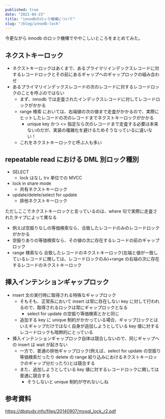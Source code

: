 ```yaml
---
published: true
date: "2021-04-23"
title: "innodbのロック機構について"
slug: "/blog/innodb-lock"
---
```


今更ながら innodb のロック機構でややこしいところをまとめてみた。

## ネクストキーロック

- ネクストキーロックはあくまで、あるプライマリインデックスレコードに対するレコードロックとその前にあるギャップへのギャップロックの組み合わせ
- あるプライマリインデックスレコードの次のレコードに対するレコードロックのことを呼ぶのではない
  - まず、innodb では走査されたインデックスレコードに対してレコードロックがかかる
  - range 検索 においては、右端値の次の値まで走査がかかるので、実際にヒットしたレコードの次のレコードまでネクストキーロックがかかる
    - unique key かつ <= 指定なら次のレコードまで走査する必要は本来ないのだが、実装の複雑化を避けるためそうなっているに違いない！
  - これをネクストキーロックと呼ぶ人も多い

## repeatable read における DML 別ロック種別

- SELECT
  - lock はなし trx 単位での MVCC
- lock in share mode
  - 共有ネクストキーロック
- update/delete/select for update
  - 排他ネクストキーロック

ただしここでネクストキーロックと言っているのは、where 句で実際に走査されたタイプによって異なる

- 例えば空振りなしの等価検索なら、合致したレコードのみのレコードロックがかかる
- 空振りありの等価検索なら、その値の次に存在するレコードの前のギャップロック
- range 検索なら 合致したレコードのネクストキーロック(左端と値が一致しているレコードに関しては、レコードロックのみ)+range の右端の次に存在するレコードのネクストキーロック

## 挿入インテンションギャップロック

- insert 文の実行時に取得される特殊なギャップロック
  - そもそも、正常系において insert は常に存在しない key に対して行われるので、取得されるロックは常にギャップロックとなる
    - select for update の空振り等価検索とかと同じ
  - 追加する key に unique 制約がかかっている場合、ギャップロックとはいえギャップだけではなく自身が追加しようとしている key 値に対するレコードロックも暗黙的にとっている
- 挿入インテンションギャップロック自体は競合しないので、同じギャップへの insert は wait が起きない
  - 一方で、普通の排他ギャップロック(例えば、select for update の空振り等価検索だったり delete の range 絞り込みにおけるネクストキーロックのギャップ分だったり)とは競合する
  - また、追加しようとしている key 値に対するレコードロックに関しては普通に競合する
    - そうしないと unique 制約が守れないしね

## 参考資料

https://dbstudy.info/files/20140907/mysql_lock_r2.pdf
